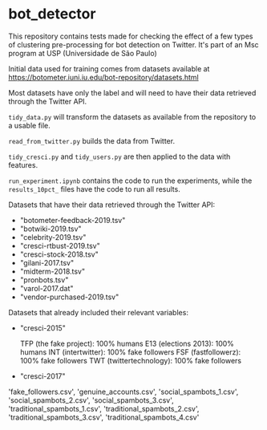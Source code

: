 # bot_detector
This repository contains tests made for checking the effect of a few types of clustering pre-processing for bot detection on Twitter. It's part of an Msc program at USP (Universidade de São Paulo)

Initial data used for training comes from datasets available at https://botometer.iuni.iu.edu/bot-repository/datasets.html

Most datasets have only the label and will need to have their data retrieved through the Twitter API. 

`tidy_data.py` will transform the datasets as available from the repository to a usable file.

`read_from_twitter.py` builds the data from Twitter.

`tidy_cresci.py` and `tidy_users.py` are then applied to the data with features.

`run_experiment.ipynb` contains the code to run the experiments, while the `results_10pct_` files have the code to run all results.


Datasets that have their data retrieved through the Twitter API:
* "botometer-feedback-2019.tsv"
* "botwiki-2019.tsv"
* "celebrity-2019.tsv"
* "cresci-rtbust-2019.tsv"
* "cresci-stock-2018.tsv"
* "gilani-2017.tsv"
* "midterm-2018.tsv"
* "pronbots.tsv"
* "varol-2017.dat"
* "vendor-purchased-2019.tsv"

Datasets that already included their relevant variables: 

* "cresci-2015"

    TFP (the fake project): 100% humans
    E13 (elections 2013): 100% humans
    INT (intertwitter): 100% fake followers
    FSF (fastfollowerz): 100% fake followers
    TWT (twittertechnology): 100% fake followers
    
* "cresci-2017"

 'fake_followers.csv', 'genuine_accounts.csv',
       'social_spambots_1.csv', 'social_spambots_2.csv',
       'social_spambots_3.csv', 'traditional_spambots_1.csv',
       'traditional_spambots_2.csv', 'traditional_spambots_3.csv',
       'traditional_spambots_4.csv'
